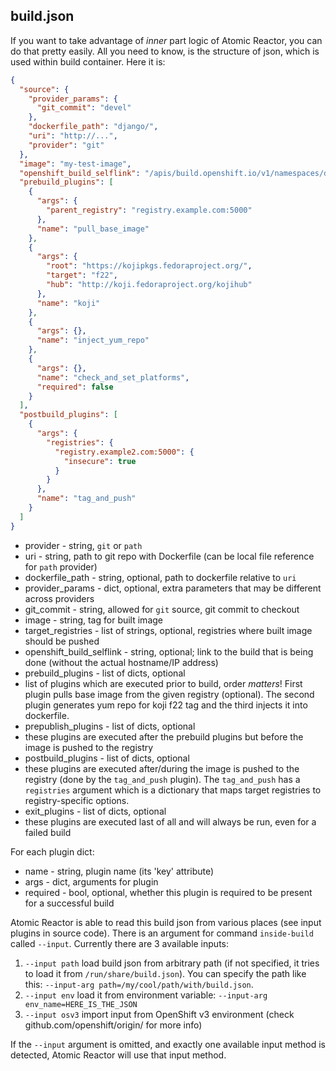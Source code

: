 ## build.json

If you want to take advantage of _inner_ part logic of Atomic Reactor, you can do that pretty easily. All you need to know, is the structure of json, which is used within build container. Here it is:

```json
{
  "source": {
    "provider_params": {
      "git_commit": "devel"
    },
    "dockerfile_path": "django/",
    "uri": "http://...",
    "provider": "git"
  },
  "image": "my-test-image",
  "openshift_build_selflink": "/apis/build.openshift.io/v1/namespaces/default/builds/build-20150826112654-1",
  "prebuild_plugins": [
    {
      "args": {
        "parent_registry": "registry.example.com:5000"
      },
      "name": "pull_base_image"
    },
    {
      "args": {
        "root": "https://kojipkgs.fedoraproject.org/",
        "target": "f22",
        "hub": "http://koji.fedoraproject.org/kojihub"
      },
      "name": "koji"
    },
    {
      "args": {},
      "name": "inject_yum_repo"
    },
    {
      "args": {},
      "name": "check_and_set_platforms",
      "required": false
    }
  ],
  "postbuild_plugins": [
    {
      "args": {
        "registries": {
          "registry.example2.com:5000": {
            "insecure": true
          }
        }
      },
      "name": "tag_and_push"
    }
  ]
}
```

 * provider - string, `git` or `path`
 * uri - string, path to git repo with Dockerfile (can be local file reference for `path` provider)
 * dockerfile_path - string, optional, path to dockerfile relative to `uri`
 * provider_params - dict, optional, extra parameters that may be different across providers
  * git_commit - string, allowed for `git` source, git commit to checkout
 * image - string, tag for built image
 * target_registries - list of strings, optional, registries where built image should be pushed
 * openshift_build_selflink - string, optional; link to the build that is being done (without the actual hostname/IP address)
 * prebuild_plugins - list of dicts, optional
  * list of plugins which are executed prior to build, order _matters_! First plugin pulls base image from the given registry (optional). The second plugin generates yum repo for koji f22 tag and the third injects it into dockerfile.
 * prepublish_plugins - list of dicts, optional
  * these plugins are executed after the prebuild plugins but before the image is pushed to the registry
 * postbuild_plugins - list of dicts, optional
  * these plugins are executed after/during the image is pushed to the registry (done by the `tag_and_push` plugin). The `tag_and_push` has a `registries` argument which is a dictionary that maps target registries to registry-specific options.
 * exit_plugins - list of dicts, optional
  * these plugins are executed last of all and will always be run, even for a failed build

For each plugin dict:
 * name - string, plugin name (its 'key' attribute)
 * args - dict, arguments for plugin
 * required - bool, optional, whether this plugin is required to be present for a successful build

Atomic Reactor is able to read this build json from various places (see input plugins in source code). There is an argument for command `inside-build` called `--input`. Currently there are 3 available inputs:

 1. `--input path` load build json from arbitrary path (if not specified, it tries to load it from `/run/share/build.json`). You can specify the path like this: `--input-arg path=/my/cool/path/with/build.json`.
 2. `--input env` load it from environment variable: `--input-arg env_name=HERE_IS_THE_JSON`
 3. `--input osv3` import input from OpenShift v3 environment (check github.com/openshift/origin/ for more info)

If the `--input` argument is omitted, and exactly one available input method is detected, Atomic Reactor will use that input method.
